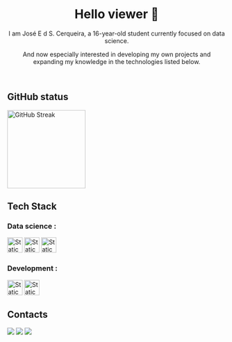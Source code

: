 <h1 style align="center"> Hello viewer 👋</h1>
<p style align="center"> I am José E d S. Cerqueira, a 16-year-old student currently focused on data science.</p>
<p style align="center"> And now especially interested in developing my own projects and expanding my knowledge in the technologies listed below.</p>
<br>
</div>

## GitHub status
<div>
<img height="180px"src="https://streak-stats.demolab.com?user=Josees0&theme=github-dark-blue&border_radius=5&locale=en&mode=weekly" alt="GitHub Streak" />

## Tech Stack
### Data science :
<img height="35px" alt="Static Badge" src="https://img.shields.io/badge/Python-%23144e7f?style=for-the-badge&logo=python&logoColor=yellow"> <img height="35px" alt="Static Badge" src="https://img.shields.io/badge/R-%23424445?style=for-the-badge&logo=r&logoColor=%23276DC3"> <img height="35px" alt="Static Badge" src="https://img.shields.io/badge/Jupyter-%23F37626?style=for-the-badge&logo=jupyter&logoColor=white">
### Development :
<img height="35px" alt="Static Badge" src="https://img.shields.io/badge/JavaScript-%23F7DF1E?style=for-the-badge&logo=javascript&logoColor=black"> <img height="35px" alt="Static Badge" src="https://img.shields.io/badge/Rasperry-%23A22846?style=for-the-badge&logo=raspberrypi&logoColor=green">

## Contacts

<a href="mailto:jeducerqueira09@gmail.com"><img src="https://img.shields.io/badge/Gmail-D14836?style=for-the-badge&logo=gmail&logoColor=white" /></a> <a href="https://wa.me/43991611718" target="_blank"><img src="https://img.shields.io/badge/WhatsApp-25D366?style=for-the-badge&logo=whatsapp&logoColor=white" /></a> <img src="https://dcbadge.limes.pink/api/shield/859767256561090600" />
